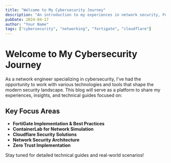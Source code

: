 ```yaml
---
title: "Welcome to My Cybersecurity Journey"
description: "An introduction to my experiences in network security, FortiGate, and cloud infrastructure"
pubDate: 2024-04-17
author: "Your Name"
tags: ["cybersecurity", "networking", "fortigate", "cloudflare"]
---
```


# Welcome to My Cybersecurity Journey

As a network engineer specializing in cybersecurity, I've had the opportunity to work with various technologies and tools that shape the modern security landscape. This blog will serve as a platform to share my experiences, insights, and technical guides focused on:

## Key Focus Areas

- **FortiGate Implementation & Best Practices**
- **ContainerLab for Network Simulation**
- **Cloudflare Security Solutions**
- **Network Security Architecture**
- **Zero Trust Implementation**

Stay tuned for detailed technical guides and real-world scenarios!